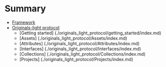 # Summary

- [Framework](./Framework/index.md)
- [Originals-light protocol](./originals_light_protocol/index.md)
  - [Getting started] (./originals_light_protocol/getting_started/index.md)
  - [Assets] (./originals_light_protocol/Assets/index.md)
  - [Attributes] (./originals_light_protocol/Attributes/index.md)
  - [Interfaces] (./originals_light_protocol/Interfaces/index.md)
  - [Collections] (./originals_light_protocol/Collections/index.md)
  - [Projects] (./originals_light_protocol/Projects/index.md)
